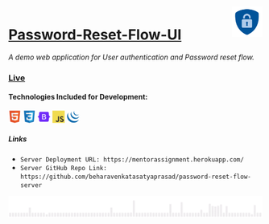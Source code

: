 <a href="https://resto-finder-webapp.netlify.app/">
    <img src="imgs/img.png" alt=""  align="right" height="60">
</a>

# [Password-Reset-Flow-UI](https://password-reset-flow-ui.netlify.app/)

*A demo web application for User authentication and Password reset flow.*

### [Live](https://password-reset-flow-ui.netlify.app/)

#### Technologies Included for Development:

<code><img height="25" src="https://github.com/devicons/devicon/blob/master/icons/html5/html5-original.svg" alt="html5"></code>
<code><img height="25" src="https://github.com/devicons/devicon/blob/master/icons/css3/css3-original.svg" alt="css3"></code>
<code><img height="25" src="https://github.com/devicons/devicon/blob/master/icons/bootstrap/bootstrap-plain.svg" alt="bootstrap"></code>
<code><img height="25" src="https://github.com/devicons/devicon/blob/master/icons/javascript/javascript-original.svg" alt="javascript"></code>
<code><img height="25" src="https://github.com/devicons/devicon/blob/master/icons/jquery/jquery-original.svg" alt="jquery"></code>

##### Links
 - ``Server Deployment URL: https://mentorassignment.herokuapp.com/``
 - ``Server GitHub Repo Link: https://github.com/beharavenkatasatyaprasad/password-reset-flow-server``
 
<img  src="https://github.com/beharavenkatasatyaprasad/beharavenkatasatyaprasad/blob/main/gifs/bars.gif" alt=""/>
